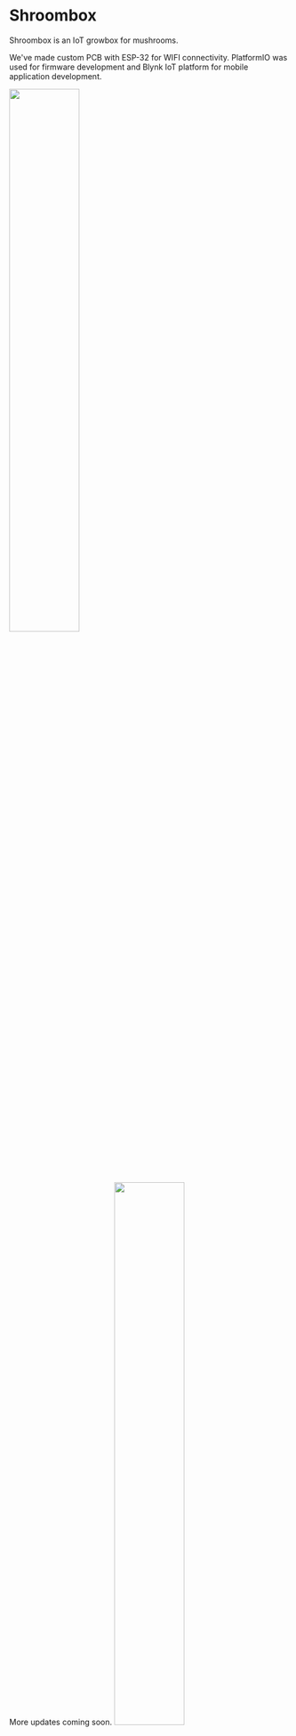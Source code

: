 # Shroombox
Shroombox is an IoT growbox for mushrooms.

We've made custom PCB with ESP-32 for WIFI connectivity. PlatformIO was used for firmware development and Blynk IoT platform for mobile application development.


<img src="!https://user-images.githubusercontent.com/62114221/168135903-5e164c6f-2e40-4e95-b18e-9f6f2381066e.jpg"  height="50%">

More updates coming soon.
<img src="!https://user-images.githubusercontent.com/62114221/169571187-8a244424-a46d-4e1d-8c5b-bdc89a0cdde7.png" width="50%">
![screen5](https://user-images.githubusercontent.com/62114221/169571206-ede849d2-a672-423d-963b-055eeea52ae8.png)
